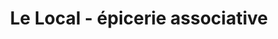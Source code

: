 ---
title: "Le Local - épicerie associative"
url: /saint-dolay/le-local-epicerie-associative/
shop: ferme
---
